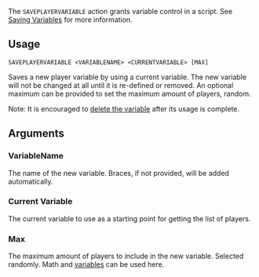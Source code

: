 The `SAVEPLAYERVARIABLE` action grants variable control in a script. See [Saving Variables](https://github.com/Thundermaker300/ScriptedEvents/wiki/Saving-Variables) for more information.

## Usage
```
SAVEPLAYERVARIABLE <VARIABLENAME> <CURRENTVARIABLE> [MAX]
```
Saves a new player variable by using a current variable. The new variable will not be changed at all until it is re-defined or removed. An optional maximum can be provided to set the maximum amount of players, random.

Note: It is encouraged to [delete the variable](https://github.com/Thundermaker300/ScriptedEvents/wiki/DELPLAYERVARIABLE) after its usage is complete. 

## Arguments
### VariableName
The name of the new variable. Braces, if not provided, will be added automatically.

### Current Variable
The current variable to use as a starting point for getting the list of players.

### Max
The maximum amount of players to include in the new variable. Selected randomly. Math and [variables](https://github.com/Thundermaker300/ScriptedEvents/wiki/Variables) can be used here.